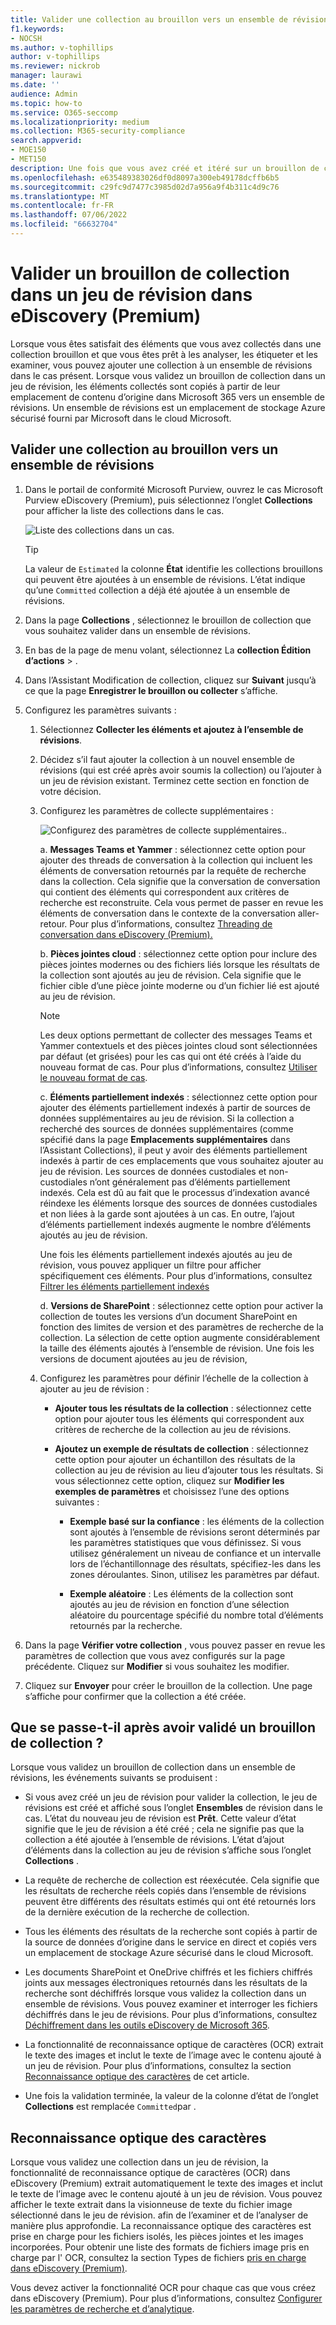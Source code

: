 ```yaml
---
title: Valider une collection au brouillon vers un ensemble de révisions
f1.keywords:
- NOCSH
ms.author: v-tophillips
author: v-tophillips
ms.reviewer: nickrob
manager: laurawi
ms.date: ''
audience: Admin
ms.topic: how-to
ms.service: O365-seccomp
ms.localizationpriority: medium
ms.collection: M365-security-compliance
search.appverid:
- MOE150
- MET150
description: Une fois que vous avez créé et itéré sur un brouillon de collection, vous pouvez le valider dans un ensemble de révisions. Lorsque vous validez un brouillon de collection, les éléments collectés sont ajoutés à l’ensemble de révisions dans le cas. Une fois les éléments collectés dans l’ensemble de révisions, vous pouvez les analyser, les examiner et les exporter.
ms.openlocfilehash: e635489383026df0d8097a300eb49178dcffb6b5
ms.sourcegitcommit: c29fc9d7477c3985d02d7a956a9f4b311c4d9c76
ms.translationtype: MT
ms.contentlocale: fr-FR
ms.lasthandoff: 07/06/2022
ms.locfileid: "66632704"
---
```

# <a name="commit-a-draft-collection-to-a-review-set-in-ediscovery-premium"></a>Valider un brouillon de collection dans un jeu de révision dans eDiscovery (Premium)

Lorsque vous êtes satisfait des éléments que vous avez collectés dans une collection brouillon et que vous êtes prêt à les analyser, les étiqueter et les examiner, vous pouvez ajouter une collection à un ensemble de révisions dans le cas présent. Lorsque vous validez un brouillon de collection dans un jeu de révision, les éléments collectés sont copiés à partir de leur emplacement de contenu d’origine dans Microsoft 365 vers un ensemble de révisions. Un ensemble de révisions est un emplacement de stockage Azure sécurisé fourni par Microsoft dans le cloud Microsoft.

## <a name="commit-a-draft-collection-to-a-review-set"></a>Valider une collection au brouillon vers un ensemble de révisions

1. Dans le portail de conformité Microsoft Purview, ouvrez le cas Microsoft Purview eDiscovery (Premium), puis sélectionnez l’onglet **Collections** pour afficher la liste des collections dans le cas.

   ![Liste des collections dans un cas.](../media/CommitDraftCollections1.png)

   > [!TIP]
   > La valeur de `Estimated` la colonne **État** identifie les collections brouillons qui peuvent être ajoutées à un ensemble de révisions. L’état indique qu’une `Committed` collection a déjà été ajoutée à un ensemble de révisions.

2. Dans la page **Collections** , sélectionnez le brouillon de collection que vous souhaitez valider dans un ensemble de révisions.

3. En bas de la page de menu volant, sélectionnez La **collection Édition** **d’actions** > .

4. Dans l’Assistant Modification de collection, cliquez sur **Suivant** jusqu’à ce que la page **Enregistrer le brouillon ou collecter** s’affiche.

5. Configurez les paramètres suivants :

   1. Sélectionnez **Collecter les éléments et ajoutez à l’ensemble de révisions**.

   2. Décidez s’il faut ajouter la collection à un nouvel ensemble de révisions (qui est créé après avoir soumis la collection) ou l’ajouter à un jeu de révision existant. Terminez cette section en fonction de votre décision.

   3. Configurez les paramètres de collecte supplémentaires :

      ![Configurez des paramètres de collecte supplémentaires.](../media/AeDAdditionalCollectionSettings.png).

       a. **Messages Teams et Yammer** : sélectionnez cette option pour ajouter des threads de conversation à la collection qui incluent les éléments de conversation retournés par la requête de recherche dans la collection. Cela signifie que la conversation de conversation qui contient des éléments qui correspondent aux critères de recherche est reconstruite. Cela vous permet de passer en revue les éléments de conversation dans le contexte de la conversation aller-retour. Pour plus d’informations, consultez [Threading de conversation dans eDiscovery (Premium).](conversation-review-sets.md)

       b. **Pièces jointes cloud** : sélectionnez cette option pour inclure des pièces jointes modernes ou des fichiers liés lorsque les résultats de la collection sont ajoutés au jeu de révision. Cela signifie que le fichier cible d’une pièce jointe moderne ou d’un fichier lié est ajouté au jeu de révision.

       > [!NOTE]
       > Les deux options permettant de collecter des messages Teams et Yammer contextuels et des pièces jointes cloud sont sélectionnées par défaut (et grisées) pour les cas qui ont été créés à l’aide du nouveau format de cas. Pour plus d’informations, consultez [Utiliser le nouveau format de cas](advanced-ediscovery-new-case-format.md).

       c. **Éléments partiellement indexés** : sélectionnez cette option pour ajouter des éléments partiellement indexés à partir de sources de données supplémentaires au jeu de révision. Si la collection a recherché des sources de données supplémentaires (comme spécifié dans la page **Emplacements supplémentaires** dans l’Assistant Collections), il peut y avoir des éléments partiellement indexés à partir de ces emplacements que vous souhaitez ajouter au jeu de révision. Les sources de données custodiales et non-custodiales n’ont généralement pas d’éléments partiellement indexés. Cela est dû au fait que le processus d’indexation avancé réindexe les éléments lorsque des sources de données custodiales et non liées à la garde sont ajoutées à un cas. En outre, l’ajout d’éléments partiellement indexés augmente le nombre d’éléments ajoutés au jeu de révision. <p> Une fois les éléments partiellement indexés ajoutés au jeu de révision, vous pouvez appliquer un filtre pour afficher spécifiquement ces éléments. Pour plus d’informations, consultez [Filtrer les éléments partiellement indexés](review-set-search.md#filter-partially-indexed-items)

      d. **Versions de SharePoint** : sélectionnez cette option pour activer la collection de toutes les versions d’un document SharePoint en fonction des limites de version et des paramètres de recherche de la collection. La sélection de cette option augmente considérablement la taille des éléments ajoutés à l’ensemble de révision. Une fois les versions de document ajoutées au jeu de révision, 

   4. Configurez les paramètres pour définir l’échelle de la collection à ajouter au jeu de révision :

      - **Ajouter tous les résultats de la collection** : sélectionnez cette option pour ajouter tous les éléments qui correspondent aux critères de recherche de la collection au jeu de révisions.

      - **Ajoutez un exemple de résultats de collection** : sélectionnez cette option pour ajouter un échantillon des résultats de la collection au jeu de révision au lieu d’ajouter tous les résultats. Si vous sélectionnez cette option, cliquez sur **Modifier les exemples de paramètres** et choisissez l’une des options suivantes :

         - **Exemple basé sur la confiance** : les éléments de la collection sont ajoutés à l’ensemble de révisions seront déterminés par les paramètres statistiques que vous définissez. Si vous utilisez généralement un niveau de confiance et un intervalle lors de l’échantillonnage des résultats, spécifiez-les dans les zones déroulantes. Sinon, utilisez les paramètres par défaut.

         - **Exemple aléatoire** : Les éléments de la collection sont ajoutés au jeu de révision en fonction d’une sélection aléatoire du pourcentage spécifié du nombre total d’éléments retournés par la recherche.

6. Dans la page **Vérifier votre collection** , vous pouvez passer en revue les paramètres de collection que vous avez configurés sur la page précédente. Cliquez sur **Modifier** si vous souhaitez les modifier.

7. Cliquez sur **Envoyer** pour créer le brouillon de la collection. Une page s’affiche pour confirmer que la collection a été créée.

## <a name="what-happens-after-you-commit-a-draft-collection"></a>Que se passe-t-il après avoir validé un brouillon de collection ?

Lorsque vous validez un brouillon de collection dans un ensemble de révisions, les événements suivants se produisent :

- Si vous avez créé un jeu de révision pour valider la collection, le jeu de révisions est créé et affiché sous l’onglet **Ensembles** de révision dans le cas. L’état du nouveau jeu de révision est **Prêt**. Cette valeur d’état signifie que le jeu de révision a été créé ; cela ne signifie pas que la collection a été ajoutée à l’ensemble de révisions. L’état d’ajout d’éléments dans la collection au jeu de révision s’affiche sous l’onglet **Collections** .

- La requête de recherche de collection est réexécutée. Cela signifie que les résultats de recherche réels copiés dans l’ensemble de révisions peuvent être différents des résultats estimés qui ont été retournés lors de la dernière exécution de la recherche de collection.

- Tous les éléments des résultats de la recherche sont copiés à partir de la source de données d’origine dans le service en direct et copiés vers un emplacement de stockage Azure sécurisé dans le cloud Microsoft.

- Les documents SharePoint et OneDrive chiffrés et les fichiers chiffrés joints aux messages électroniques retournés dans les résultats de la recherche sont déchiffrés lorsque vous validez la collection dans un ensemble de révisions. Vous pouvez examiner et interroger les fichiers déchiffrés dans le jeu de révisions. Pour plus d’informations, consultez [Déchiffrement dans les outils eDiscovery de Microsoft 365](ediscovery-decryption.md).

- La fonctionnalité de reconnaissance optique de caractères (OCR) extrait le texte des images et inclut le texte de l’image avec le contenu ajouté à un jeu de révision. Pour plus d’informations, consultez la section [Reconnaissance optique des caractères](#optical-character-recognition) de cet article.

- Une fois la validation terminée, la valeur de la colonne d’état de l’onglet **Collections** est remplacée `Committed`par .

## <a name="optical-character-recognition"></a>Reconnaissance optique des caractères

Lorsque vous validez une collection dans un jeu de révision, la fonctionnalité de reconnaissance optique de caractères (OCR) dans eDiscovery (Premium) extrait automatiquement le texte des images et inclut le texte de l’image avec le contenu ajouté à un jeu de révision. Vous pouvez afficher le texte extrait dans la visionneuse de texte du fichier image sélectionné dans le jeu de révision. afin de l’examiner et de l’analyser de manière plus approfondie. La reconnaissance optique des caractères est prise en charge pour les fichiers isolés, les pièces jointes et les images incorporées. Pour obtenir une liste des formats de fichiers image pris en charge par l' OCR, consultez la section Types de fichiers [pris en charge dans eDiscovery (Premium)](supported-filetypes-ediscovery20.md#image).

Vous devez activer la fonctionnalité OCR pour chaque cas que vous créez dans eDiscovery (Premium). Pour plus d’informations, consultez [Configurer les paramètres de recherche et d’analytique](configure-search-and-analytics-settings-in-advanced-ediscovery.md#optical-character-recognition-ocr).
